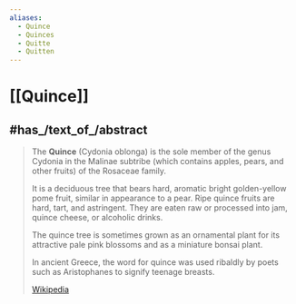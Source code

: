```yaml
---
aliases:
  - Quince
  - Quinces
  - Quitte
  - Quitten
---
```


# [[Quince]] 


## #has_/text_of_/abstract 

> The **Quince** (Cydonia oblonga) is the sole member of the genus Cydonia in the Malinae subtribe 
> (which contains apples, pears, and other fruits) of the Rosaceae family. 
> 
> It is a deciduous tree that bears hard, aromatic bright golden-yellow pome fruit, 
> similar in appearance to a pear. Ripe quince fruits are hard, tart, and astringent. 
> They are eaten raw or processed into jam, quince cheese, or alcoholic drinks.
>
> The quince tree is sometimes grown as an ornamental plant for its attractive pale pink blossoms 
> and as a miniature bonsai plant. 
> 
> In ancient Greece, the word for quince was used ribaldly by poets such as Aristophanes 
> to signify teenage breasts.
>
> [Wikipedia](https://en.wikipedia.org/wiki/Quince) 

